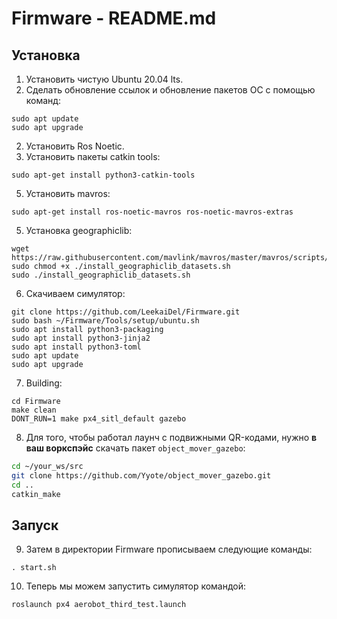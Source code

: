 # Firmware - README.md

## Установка

1. Установить чистую Ubuntu 20.04 lts.
2. Сделать обновление ссылок и обновление пакетов ОС с помощью команд:
  ```
  sudo apt update
  sudo apt upgrade
  ```
2. Установить Ros Noetic.
3. Установить пакеты catkin tools:
  ```
  sudo apt-get install python3-catkin-tools
  ```
5. Установить mavros:
  ```
  sudo apt-get install ros-noetic-mavros ros-noetic-mavros-extras
  ```
5. Установка geographiclib:
  ```
  wget https://raw.githubusercontent.com/mavlink/mavros/master/mavros/scripts/install_geographiclib_datasets.sh
  sudo chmod +x ./install_geographiclib_datasets.sh
  sudo ./install_geographiclib_datasets.sh
  ```
6. Скачиваем симулятор:
  ```
  git clone https://github.com/LeekaiDel/Firmware.git
  sudo bash ~/Firmware/Tools/setup/ubuntu.sh
  sudo apt install python3-packaging
  sudo apt install python3-jinja2
  sudo apt install python3-toml
  sudo apt update
  sudo apt upgrade
  ```
7. Building: 
  ```
  cd Firmware
  make clean
  DONT_RUN=1 make px4_sitl_default gazebo
  ```
8. Для того, чтобы работал лаунч с подвижными QR-кодами, нужно **в ваш воркспэйс** скачать пакет `object_mover_gazebo`:
  ```bash
  cd ~/your_ws/src
  git clone https://github.com/Yyote/object_mover_gazebo.git
  cd ..
  catkin_make
  ```

## Запуск

9. Затем в директории Firmware прописываем следующие команды:
  ```
  . start.sh
  ```
10. Теперь мы можем запустить симулятор командой:
  ```
  roslaunch px4 aerobot_third_test.launch
  ```
